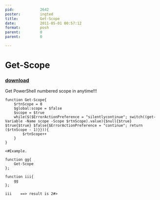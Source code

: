 ```yaml
---
pid:            2642
poster:         ingted
title:          Get-Scope
date:           2011-05-01 00:57:12
format:         posh
parent:         0
parent:         0

---
```


# Get-Scope

### [download](2642.ps1)

Get PowerShell numbered scope in anytime!!!

```posh
function Get-Scope{
    $rtnScope = 0
    $global:scope = $false
    $scope = $true
    while($($ErrorActionPreference = "silentlycontinue"; switch((get-Variable -Name scope -Scope $rtnScope).value){$null{$true} $true{$true} $false{$ErrorActionPreference = "continue"; return ($rtnScope - 1)}})){
        $rtnScope++
    }
}

<#Example.

function gg{
    Get-Scope
}; 

function iii{
    gg
}; 

iii    ==> result is 2#>


```
